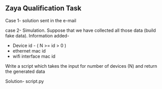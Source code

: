 Zaya Qualification Task
-----------------------

Case 1- solution sent in the e-mail

case 2- Simulation. Suppose that we have collected all those data (build fake data). Information added-
        
* Device id - ( N >= id > 0 )
* ethernet mac id
* wifi interface mac id 
                    
Write a script which takes the input for number of devices (N) and return the generated data
        
Solution- script.py
